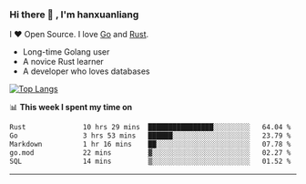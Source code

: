 ### Hi there 👋 , I'm hanxuanliang

<!--
**hanxuanliang/hanxuanliang** is a ✨ _special_ ✨ repository because its `README.md` (this file) appears on your GitHub profile.

Here are some ideas to get you started:

- 🔭 I’m currently working on ...
- 🌱 I’m currently learning ...
- 👯 I’m looking to collaborate on ...
- 🤔 I’m looking for help with ...
- 💬 Ask me about ...
- 📫 How to reach me: ...
- 😄 Pronouns: ...
- ⚡ Fun fact: ...
-->
I ❤ Open Source. I love [Go](https://golang.org) and [Rust](https://www.rust-lang.org/zh-CN/).

* Long-time Golang user
* A novice Rust learner
* A developer who loves databases

[![Top Langs](https://github-readme-stats.vercel.app/api?username=hanxuanliang&show_icons=true&count_private=true&line_height=40)](https://github.com/anuraghazra/github-readme-stats)

📊 **This week I spent my time on**
<!--START_SECTION:waka-->

```txt
Rust              10 hrs 29 mins  ████████████████░░░░░░░░░   64.04 %
Go                3 hrs 53 mins   ██████░░░░░░░░░░░░░░░░░░░   23.79 %
Markdown          1 hr 16 mins    ██░░░░░░░░░░░░░░░░░░░░░░░   07.78 %
go.mod            22 mins         ▓░░░░░░░░░░░░░░░░░░░░░░░░   02.27 %
SQL               14 mins         ▒░░░░░░░░░░░░░░░░░░░░░░░░   01.52 %
```

<!--END_SECTION:waka-->

***
